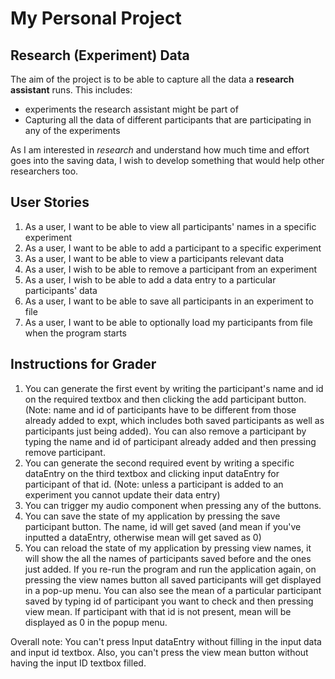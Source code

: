 # My Personal Project

## Research (Experiment) Data

The aim of the  project is to be able to capture all the data a **research assistant** runs. This includes:
 - experiments the research assistant might be part of
 - Capturing all the data of different participants that are participating in any of the experiments
 
 
 As I am  interested in *research* and understand how much time and effort goes into the saving data, I wish to 
 develop something that would help other researchers too. 
 
## User Stories
1) As a user, I want to be able to view all participants' names in a specific experiment 
2) As a user, I want to be able  to add a participant to a specific experiment 
3) As a user, I want to be able to view a participants relevant data 
4) As a user, I wish to be able to remove a participant from an experiment
5) As a user, I wish to be able to add a data entry to a particular participants' data
6) As a user, I want to be able to save all participants in an experiment to file
7) As a user, I want to be able to optionally load my participants from file when the program starts

## Instructions for Grader
1) You can generate the first event by writing the participant's name and id on the required textbox and then clicking 
the add participant button. (Note: name and id of participants have to be different from those already added to expt,
which includes both saved participants as well as participants just being added). You can also remove a participant by 
typing the name and id of participant already added and then pressing remove participant.
2) You can generate the second required event by writing a specific dataEntry on the third textbox and clicking input 
dataEntry for participant of that id. (Note: unless a participant is added to an experiment you cannot update their 
data entry)
3) You can trigger my audio component when pressing any of the buttons.
4) You can save the state of my application by pressing the save participant button. The name, id will get saved (and 
mean if you've inputted a dataEntry, otherwise mean will get saved as 0)
5) You can reload the state of my application by pressing view names, it will show the all the names of participants
saved before and the ones just added. If you re-run the program and run the application again, on pressing the view names
button all saved participants will get displayed in a pop-up menu. You can also see the mean of a particular participant saved
by typing id of participant you want to check and then pressing view mean. If participant with that id is not present,
mean will be displayed as 0 in the popup menu. 



Overall note: You can't press Input dataEntry without filling in the input data and input id textbox. Also, you can't 
press the view mean button without having the input ID textbox filled. 